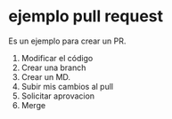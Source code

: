 # ejemplo pull request
Es un ejemplo para crear un PR.
1. Modificar el código
2. Crear una branch
3. Crear un MD.
4. Subir mis cambios al pull
5. Solicitar aprovacion
6. Merge
